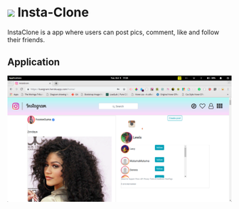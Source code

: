 # <img src="https://www.shareicon.net/download/2016/11/16/854126_color.ico" height="40px"> Insta-Clone 

InstaClone is a app where users can post pics, comment, like and follow their friends.

## Application
<img src="/static/mypics/Screenshot from 2018-10-09 17-25-51.png">